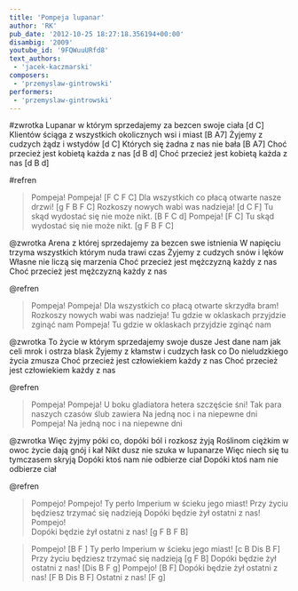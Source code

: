 ```yaml
---
title: 'Pompeja lupanar'
author: 'RK'
pub_date: '2012-10-25 18:27:18.356194+00:00'
disambig: '2009'
youtube_id: '9FQWuuURfd8'
text_authors:
 - 'jacek-kaczmarski'
composers:
 - 'przemyslaw-gintrowski'
performers:
 - 'przemyslaw-gintrowski'
---
```


#zwrotka
Lupanar w którym sprzedajemy za bezcen swoje ciała		[d C]
Klientów ściąga z wszystkich okolicznych wsi i miast		[B A7]
Żyjemy z cudzych żądz i wstydów					[d C]
Których się żadna z nas nie bała					[B A7]
Choć przecież jest kobietą każda z nas				[d B d]
Choć przecież jest kobietą każda z nas				[d B d]

#refren
>Pompeja! Pompeja! [F C F C]
>Dla wszystkich co płacą otwarte nasze drzwi!  [g F B F C]
>Rozkoszy nowych wabi was nadzieja! [d C F]
>Tu skąd wydostać się nie może nikt.	 [B F C d]
>Pompeja! [F C]
>Tu skąd wydostać się nie może nikt.	 [g F B F C]

@zwrotka
Arena z której sprzedajemy za bezcen swe istnienia
W napięciu trzyma wszystkich którym nuda trawi czas
Żyjemy z cudzych snów i lęków
Własne nie liczą się marzenia
Choć przecież jest mężczyzną każdy z nas
Choć przecież jest mężczyzną każdy z nas

@refren
>Pompeja! Pompeja! 
>Dla wszystkich co płacą otwarte skrzydła bram!
>Rozkoszy nowych wabi was nadzieja!
>Tu gdzie w oklaskach przyjdzie zginąć nam
>Pompeja!
>Tu gdzie w oklaskach przyjdzie zginąć nam

@zwrotka
To życie w którym sprzedajemy swoje dusze
Jest dane nam jak celi mrok i ostrza blask
Żyjemy z kłamstw i cudzych łask co
Do nieludzkiego życia zmusza
Choć przecież jest człowiekiem każdy z nas
Choć przecież jest człowiekiem każdy z nas

@refren
>Pompeja! Pompeja! 
>U boku gladiatora hetera szczęście śni!
>Tak para naszych czasów ślub zawiera
>Na jedną noc i na niepewne dni
>Pompeja!
>Na jedną noc i na niepewne dni

@zwrotka
Więc żyjmy póki co, dopóki ból i rozkosz żyją
Roślinom ciężkim w owoc życie dają gnój i kał
Nikt dusz nie szuka w lupanarze
Więc niech się tu tymczasem skryją
Dopóki ktoś nam nie odbierze ciał
Dopóki ktoś nam nie odbierze ciał

@refren
>Pompejo! Pompejo!
>Ty perło Imperium w ścieku jego miast!
>Przy życiu będziesz trzymać się nadzieją
>Dopóki będzie żył ostatni z nas! 
>Pompejo!							
>Dopóki będzie żył ostatni z nas!				[g F B F B]

>Pompejo! [B F ]
>Ty perło Imperium w ścieku jego miast! [c B Dis B F]
>Przy życiu będziesz trzymać się nadzieją [g F B]
>Dopóki będzie żył ostatni z nas!	[Dis B F g]
>Pompejo! [B F]
>Dopóki będzie żył ostatni z nas!	[F B Dis B F]
>Ostatni z nas! [F g]